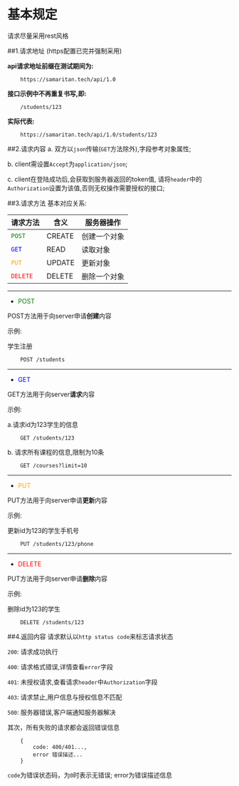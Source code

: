 # 基本规定

请求尽量采用rest风格

##1.请求地址
(https配置已完并强制采用)

**api请求地址前缀在测试期间为:**

        https://samaritan.tech/api/1.0
**接口示例中不再重复书写,即:**

        /students/123
**实际代表:**

        https://samaritan.tech/api/1.0/students/123

##2.请求内容
a. 双方以`json`传输(`GET`方法除外),字段参考对象属性;

b. client需设置`Accept`为`application/json`;

c. client在登陆成功后,会获取到服务器返回的token值,
请将`header`中的`Authorization`设置为该值,否则无权操作需要授权的接口;

##3.请求方法
基本对应关系:


**请求方法** | **含义** | **服务器操作** 
---------|----------|--------------
<font color=green>`POST`</font>|CREATE|创建一个对象
<font color=blue>`GET`</font>|READ|读取对象
<font color=orange>`PUT`</font>|UPDATE|更新对象
<font color=red>`DELETE`</font>|DELETE|删除一个对象
---

* <font color=green>POST</font>

POST方法用于向server申请**创建**内容

示例: 

学生注册

        POST /students

---
* <font color=blue>GET</font>

GET方法用于向server**请求**内容

示例:

a.请求id为123学生的信息

        GET /students/123
b. 请求所有课程的信息,限制为10条

        GET /courses?limit=10

---
* <font color=orange>PUT</font>

PUT方法用于向server申请**更新**内容

示例: 

更新id为123的学生手机号

        PUT /students/123/phone

---

* <font color=red>DELETE</font>

PUT方法用于向server申请**删除**内容

示例: 

删除id为123的学生

        DELETE /students/123


##4.返回内容
请求默认以`http status code`来标志请求状态

`200`: 请求成功执行

`400`: 请求格式错误,详情查看`error`字段

`401`: 未授权请求,查看请求`header`中`Authorization`字段

`403`: 请求禁止,用户信息与授权信息不匹配

`500`: 服务器错误,客户端通知服务器解决

其次，所有失败的请求都会返回错误信息

        {
            code: 400/401...,
            error 错误描述...
        }

`code`为错误状态码，为`0`时表示无错误; error为错误描述信息